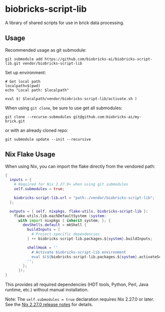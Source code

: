 # biobricks-script-lib

A library of shared scripts for use in brick data processing.

## Usage

Recommended usage as git submodule:

```shell
git submodule add https://github.com/biobricks-ai/biobricks-script-lib.git vendor/biobricks-script-lib
```

Set up environment:

```shell
# Get local path
localpath=$(pwd)
echo "Local path: $localpath"

eval $( $localpath/vendor/biobricks-script-lib/activate.sh )
```

When using `git clone`, be sure to use get all submodules:

```shell
git clone --recurse-submodules git@github.com:biobricks-ai/my-brick.git
```

or with an already cloned repo:

```shell
git submodule update --init --recursive
```

## Nix Flake Usage

When using Nix, you can import the flake directly from the vendored path:

```nix
{
  inputs = {
    # Required for Nix 2.27.0+ when using git submodules
    self.submodules = true;

    biobricks-script-lib.url = "path:./vendor/biobricks-script-lib";
  };

  outputs = { self, nixpkgs, flake-utils, biobricks-script-lib }:
    flake-utils.lib.eachDefaultSystem (system:
      with import nixpkgs { inherit system; }; {
        devShells.default = mkShell {
          buildInputs = [
            # Project-specific dependencies
          ] ++ biobricks-script-lib.packages.${system}.buildInputs;

          shellHook = ''
            # Activate biobricks-script-lib environment
            eval $(${biobricks-script-lib.packages.${system}.activateScript})
          '';
        };
      });
}
```

This provides all required dependencies (HDT tools, Python, Perl, Java runtime, etc.) without manual installation.

Note: The `self.submodules = true` declaration requires Nix 2.27.0 or later.
See the [Nix 2.27.0 release notes](https://discourse.nixos.org/t/nix-2-27-0-released/62003) for details.
